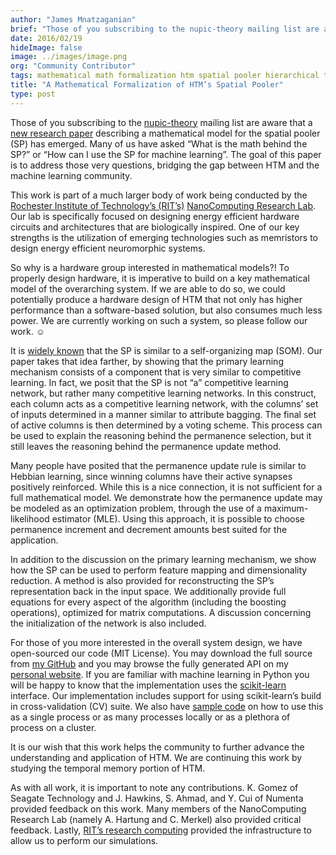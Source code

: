 ```yaml
---
author: "James Mnatzaganian"
brief: "Those of you subscribing to the nupic-theory mailing list are aware that a new research paper describing a mathematical model for the spatial pooler (SP) has emerged. Many of us have asked “What is the math behind the SP?”"
date: 2016/02/19
hideImage: false
image: ../images/image.png
org: "Community Contributor"
tags: mathematical math formalization htm spatial pooler hierarchical temporal memory
title: "A Mathematical Formalization of HTM’s Spatial Pooler"
type: post
---
```


Those of you subscribing to the
[nupic-theory](https://discourse.numenta.org/c/htm-theory)
mailing list are aware that a [new research paper](http://arxiv.org/abs/1601.06116)
describing a mathematical model for the spatial pooler (SP) has emerged. Many of
us have asked “What is the math behind the SP?” or “How can I use the SP for
machine learning”. The goal of this paper is to address those very questions,
bridging the gap between HTM and the machine learning community.

This work is part of a much larger body of work being conducted by the
[Rochester Institute of Technology’s (RIT’s)](http://www.rit.edu/)
[NanoComputing Research Lab](https://www.rit.edu/kgcoe/nanolab/). Our lab is
specifically focused on designing energy efficient hardware circuits and
architectures that are biologically inspired. One of our key strengths is the
utilization of emerging technologies such as memristors to design energy
efficient neuromorphic systems.

So why is a hardware group interested in mathematical models?! To properly
design hardware, it is imperative to build on a key mathematical model of the
overarching system. If we are able to do so, we could potentially produce a
hardware design of HTM that not only has higher performance than a
software-based solution, but also consumes much less power. We are currently
working on such a system, so please follow our work. ☺

It is [widely known](https://discourse.numenta.org/t/htm-for-ml-ai-researchers/2187)
that the SP is similar to a self-organizing map (SOM). Our paper takes that idea
farther, by showing that the primary learning mechanism consists of a component
that is very similar to competitive learning. In fact, we posit that the SP is
not “a” competitive learning network, but rather many competitive learning
networks. In this construct, each column acts as a competitive learning network,
with the columns’ set of inputs determined in a manner similar to attribute
bagging. The final set of active columns is then determined by a voting scheme.
This process can be used to explain the reasoning behind the permanence
selection, but it still leaves the reasoning behind the permanence update
method.

Many people have posited that the permanence update rule is similar to Hebbian
learning, since winning columns have their active synapses positively
reinforced. While this is a nice connection, it is not sufficient for a full
mathematical model. We demonstrate how the permanence update may be modeled as
an optimization problem, through the use of a maximum-likelihood estimator
(MLE). Using this approach, it is possible to choose permanence increment and
decrement amounts best suited for the application.

In addition to the discussion on the primary learning mechanism, we show how the
SP can be used to perform feature mapping and dimensionality reduction. A method
is also provided for reconstructing the SP’s representation back in the input
space. We additionally provide full equations for every aspect of the algorithm
(including the boosting operations), optimized for matrix computations. A
discussion concerning the initialization of the network is also included.

For those of you more interested in the overall system design, we have
open-sourced our code (MIT License). You may download the full source from
[my GitHub](https://github.com/tehtechguy/mHTM) and you may browse the fully
generated API on my [personal website](http://techtorials.me/mHTM/). If you are
familiar with machine learning in Python you will be happy to know that the
implementation uses the [scikit-learn](http://scikit-learn.org/stable/)
interface. Our implementation includes support for using scikit-learn’s build in
cross-validation (CV) suite. We also have
[sample code](https://github.com/tehtechguy/mHTM/tree/master/src/examples) on
how to use this as a single process or as many processes locally or as a
plethora of process on a cluster.

It is our wish that this work helps the community to further advance the
understanding and application of HTM. We are continuing this work by studying
the temporal memory portion of HTM.

As with all work, it is important to note any contributions. K. Gomez of
Seagate Technology and J. Hawkins, S. Ahmad, and
Y. Cui of Numenta provided feedback on this work. Many members of the
NanoComputing Research Lab (namely A. Hartung and C. Merkel) also provided
critical feedback. Lastly, [RIT’s research computing](http://rc.rit.edu/)
provided the infrastructure to allow us to perform our simulations.
